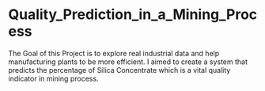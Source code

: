 # Quality_Prediction_in_a_Mining_Process
The Goal of this Project is to explore real industrial data and help manufacturing plants to be more efficient. I aimed to create a system that predicts the percentage of Silica Concentrate which is a vital quality indicator in mining process. 
